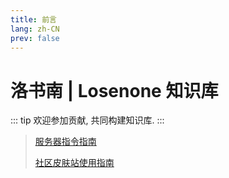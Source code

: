 ```yaml
---
title: 前言
lang: zh-CN
prev: false
---
```


# 洛书南 | Losenone 知识库

::: tip
欢迎参加贡献, 共同构建知识库.
:::

> [服务器指令指南](./server_command.md)
>
> [社区皮肤站使用指南](./skin_tutorial.md)
